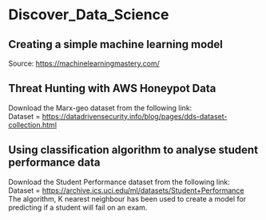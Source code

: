 # Discover_Data_Science
<!--Faatimah's Data Science Projects -->
## Creating a simple machine learning model


Source: https://machinelearningmastery.com/



## Threat Hunting with AWS Honeypot Data
Download the Marx-geo dataset from the following link: <br>
Dataset = https://datadrivensecurity.info/blog/pages/dds-dataset-collection.html <br>

<!-- ![](https://github.com/FaatimahM1998/Discover_DataScience/blob/main/ThreatHuntingProject.PNG) -->

## Using classification algorithm to analyse student performance data

Download the Student Performance dataset from the following link: <br>
Dataset = https://archive.ics.uci.edu/ml/datasets/Student+Performance <br>
The algorithm, K nearest neighbour has been used to create a model for predicting if a student will fail on an exam. <br>

<!--![](https://github.com/FaatimahM1998/Discover_DataScience/blob/main/KNN.PNG) -->
